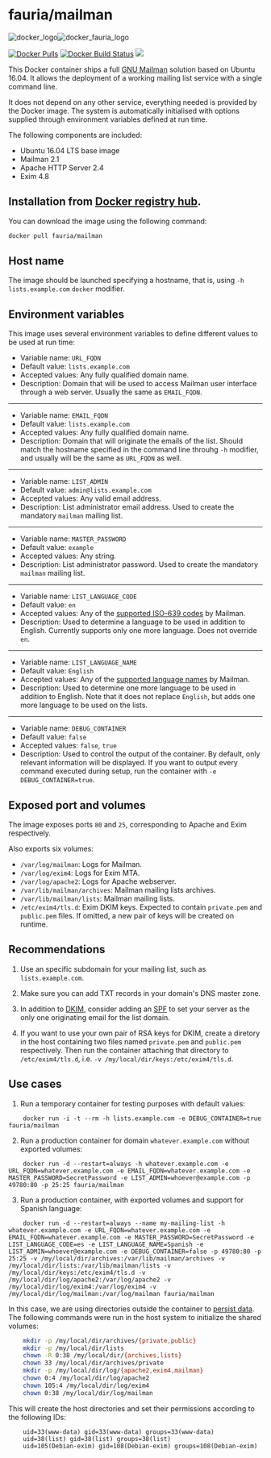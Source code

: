 fauria/mailman
==========

![docker_logo](https://raw.githubusercontent.com/fauria/docker-mailman/master/docker_139x115.png)![docker_fauria_logo](https://raw.githubusercontent.com/fauria/docker-mailman/master/docker_fauria_161x115.png)

[![Docker Pulls](https://img.shields.io/docker/pulls/fauria/mailman.svg?style=plastic)](https://hub.docker.com/r/fauria/mailman/)
[![Docker Build Status](https://img.shields.io/docker/build/fauria/mailman.svg?style=plastic)](https://hub.docker.com/r/fauria/mailman/builds/)
[![](https://images.microbadger.com/badges/image/fauria/mailman.svg)](https://microbadger.com/images/fauria/mailman "fauria/mailman")

This Docker container ships a full [GNU Mailman](https://www.gnu.org/software/mailman/) solution based on Ubuntu 16.04. It allows the deployment of a working mailing list service with a single command line.

It does not depend on any other service, everything needed is provided by the Docker image. The system is automatically initialised with options supplied through environment variables defined at run time.

The following components are included:

 * Ubuntu 16.04 LTS base image
 * Mailman 2.1
 * Apache HTTP Server 2.4
 * Exim 4.8

Installation from [Docker registry hub](https://registry.hub.docker.com/u/fauria/mailman/).
----

You can download the image using the following command:

```bash
docker pull fauria/mailman
```

Host name
----

The image should be launched specifying a hostname, that is, using `-h lists.example.com` `docker` modifier.

Environment variables
----

This image uses several environment variables to define different values to be used at run time:

* Variable name: `URL_FQDN`
* Default value: `lists.example.com`
* Accepted values: Any fully qualified domain name.
* Description: Domain that will be used to access Mailman user interface through a web server. Usually the same as ```EMAIL_FQDN```.

----

* Variable name: `EMAIL_FQDN`
* Default value: `lists.example.com`
* Accepted values: Any fully qualified domain name.
* Description: Domain that will originate the emails of the list. Should match the hostname specified in the command line throuhg `-h` modifier, and usually will be the same as `URL_FQDN` as well.

----

* Variable name: `LIST_ADMIN`
* Default value: `admin@lists.example.com`
* Accepted values: Any valid email address.
* Description: List administrator email address. Used to create the mandatory `mailman` mailing list.

----

* Variable name: `MASTER_PASSWORD`
* Default value: `example`
* Accepted values: Any string.
* Description: List administrator password. Used to create the mandatory ```mailman``` mailing list.

----

* Variable name: `LIST_LANGUAGE_CODE`
* Default value: `en`
* Accepted values: Any of the [supported ISO-639 codes](https://wiki.list.org/DEV/Languages) by Mailman.
* Description: Used to determine a language to be used in addition to English. Currently supports only one more language. Does not override ```en```.

----

* Variable name: `LIST_LANGUAGE_NAME`
* Default value: `English`
* Accepted values: Any of the [supported language names](https://wiki.list.org/DEV/Languages) by Mailman.
* Description: Used to determine one more language to be used in addition to English. Note that it does not replace `English`, but adds one more language to be used on the lists.

----

* Variable name: `DEBUG_CONTAINER`
* Default value: `false`
* Accepted values: `false`, `true`
* Description: Used to control the output of the container. By default, only relevant information will be displayed. If you want to output every command executed during setup, run the container with `-e DEBUG_CONTAINER=true`.

Exposed port and volumes
----

The image exposes ports `80` and `25`, corresponding to Apache and Exim respectively.

Also exports six volumes:

- `/var/log/mailman`: Logs for Mailman.
- `/var/log/exim4`: Logs for Exim MTA.
- `/var/log/apache2`: Logs for Apache webserver.
- `/var/lib/mailman/archives`: Mailman mailing lists archives.
- `/var/lib/mailman/lists`: Mailman mailing lists.
- `/etc/exim4/tls.d`: Exim DKIM keys. Expected to contain `private.pem` and `public.pem` files. If omitted, a new pair of keys will be created on runtime.

Recommendations
----

1. Use an specific subdomain for your mailing list, such as `lists.example.com`.

2. Make sure you can add TXT records in your domain's DNS master zone. 

3. In addition to [DKIM](https://www.linode.com/docs/networking/dns/dns-records-an-introduction#dkim), consider adding an [SPF](https://www.linode.com/docs/networking/dns/dns-records-an-introduction#spf) to set your server as the only one originating email for the list domain.

4. If you want to use your own pair of RSA keys for DKIM, create a diretory in the host containing two files named `private.pem` and `public.pem` respectively. Then run the container attaching that directory to `/etc/exim4/tls.d`, i.e. `-v /my/local/dir/keys:/etc/exim4/tls.d`.

Use cases
----

1. Run a temporary container for testing purposes with default values:
 
```
	docker run -i -t --rm -h lists.example.com -e DEBUG_CONTAINER=true fauria/mailman
```

2. Run a production container for domain `whatever.example.com` without exported volumes:
 
```
	docker run -d --restart=always -h whatever.example.com -e URL_FQDN=whatever.example.com -e EMAIL_FQDN=whatever.example.com -e MASTER_PASSWORD=SecretPassword -e LIST_ADMIN=whoever@example.com -p 49780:80 -p 25:25 fauria/mailman
```

3. Run a production container, with exported volumes and support for Spanish language:

```
	docker run -d --restart=always --name my-mailing-list -h whatever.example.com -e URL_FQDN=whatever.example.com -e EMAIL_FQDN=whatever.example.com -e MASTER_PASSWORD=SecretPassword -e LIST_LANGUAGE_CODE=es -e LIST_LANGUAGE_NAME=Spanish -e LIST_ADMIN=whoever@example.com -e DEBUG_CONTAINER=false -p 49780:80 -p 25:25 -v /my/local/dir/archives:/var/lib/mailman/archives -v /my/local/dir/lists:/var/lib/mailman/lists -v /my/local/dir/keys:/etc/exim4/tls.d -v /my/local/dir/log/apache2:/var/log/apache2 -v /my/local/dir/log/exim4:/var/log/exim4 -v /my/local/dir/log/mailman:/var/log/mailman fauria/mailman
```

In this case, we are using directories outside the container to [persist data](https://docs.docker.com/engine/userguide/containers/dockervolumes/). The following commands were run in the host system to initialize the shared volumes:

```bash
	mkdir -p /my/local/dir/archives/{private,public}
	mkdir -p /my/local/dir/lists
	chown -R 0:38 /my/local/dir/{archives,lists}
	chown 33 /my/local/dir/archives/private
	mkdir -p /my/local/dir/log/{apache2,exim4,mailman}
	chown 0:4 /my/local/dir/log/apache2
	chown 105:4 /my/local/dir/log/exim4
	chown 0:38 /my/local/dir/log/mailman
```

This will create the host directories and set their permissions according to the following IDs:

```
	uid=33(www-data) gid=33(www-data) groups=33(www-data)
	uid=38(list) gid=38(list) groups=38(list)
	uid=105(Debian-exim) gid=108(Debian-exim) groups=108(Debian-exim)
```
